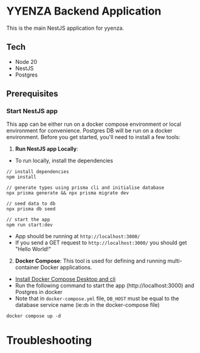 # YYENZA Backend Application

This is the main NestJS application for yyenza.

## Tech
- Node 20
- NestJS
- Postgres


## Prerequisites

### Start NestJS app
This app can be either run on a docker compose environment or local environment for convenience. Postgres DB will be run on a docker environment. Before you get started, you'll need to install a few tools:

1. **Run NestJS app Locally**:
- To run locally, install the dependencies
```
// install dependencies
npm install

// generate types using prisma cli and initialise database
npx prisma generate && npx prisma migrate dev

// seed data to db
npx prisma db seed

// start the app
npm run start:dev

```
   - App should be running at `http://localhost:3000/`
   - If you send a GET request to `http://localhost:3000/` you should get "Hello World!"


2. **Docker Compose**: This tool is used for defining and running multi-container Docker applications.
- [Install Docker Compose Desktop and cli](https://docs.docker.com/compose/install/)
- Run the following command to start the app (http://localhost:3000) and Postgres  in docker
- Note that in `docker-compose.yml` file, `DB_HOST` must be equal to the database service name (ie:`db` in the docker-compose file)
```
docker compose up -d
```
   
# Troubleshooting
